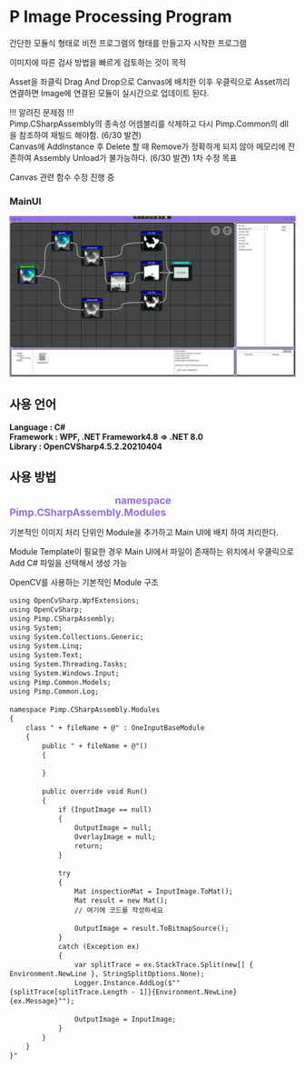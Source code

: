 # P Image Processing Program
간단한 모듈식 형태로 비전 프로그램의 형태를 만들고자 시작한 프로그램

이미지에 따른 검사 방법을 빠르게 검토하는 것이 목적

Asset을 좌클릭 Drag And Drop으로 Canvas에 배치한 이후
우클릭으로 Asset끼리 연결하면 Image에 연결된 모듈이 실시간으로 업데이트 된다.

!!! 알려진 문제점 !!!    
Pimp.CSharpAssembly의 종속성 어셈블리를 삭제하고 다시 Pimp.Common의 dll을 참조하여 재빌드 해야함. (6/30 발견)      
Canvas에 AddInstance 후 Delete 할 때 Remove가 정확하게 되지 않아 메모리에 잔존하여 Assembly Unload가 불가능하다. (6/30 발견) 1차 수정 목표

Canvas 관련 함수 수정 진행 중

### MainUI
<img src="./Document/Main UI_2024_0505.png" title="px(픽셀) 크기 설정" alt="MainUI"></img><br/>

## 사용 언어
**Language : C#**    
**Framework : WPF, .NET Framework4.8 => .NET 8.0**   
**Library : OpenCVSharp4.5.2.20210404**

## 사용 방법
<span style="color:white;font-size:125%">**Module NameSpace :**</span>
<span style="color:MediumPurple;font-size:125%">**namespace Pimp.CSharpAssembly.Modules**</span>    

기본적인 이미지 처리 단위인 Module을 추가하고 Main UI에 배치 하여 처리한다.     

Module Template이 필요한 경우 Main UI에서 파일이 존재하는 위치에서 우클릭으로 Add C# 파일을 선택해서 생성 가능

OpenCV를 사용하는 기본적인 Module 구조
```
using OpenCvSharp.WpfExtensions;
using OpenCvSharp;
using Pimp.CSharpAssembly;
using System;
using System.Collections.Generic;
using System.Linq;
using System.Text;
using System.Threading.Tasks;
using System.Windows.Input;
using Pimp.Common.Models;
using Pimp.Common.Log;

namespace Pimp.CSharpAssembly.Modules
{
    class " + fileName + @" : OneInputBaseModule
    {
        public " + fileName + @"()
        {
            
        }

        public override void Run()
        {
            if (InputImage == null)
            {
                OutputImage = null;
                OverlayImage = null;
                return;
            }

            try
            {
                Mat inspectionMat = InputImage.ToMat();
                Mat result = new Mat();
                // 여기에 코드를 작성하세요

                OutputImage = result.ToBitmapSource();
            }
            catch (Exception ex)
            {
                var splitTrace = ex.StackTrace.Split(new[] { Environment.NewLine }, StringSplitOptions.None);
                Logger.Instance.AddLog($""{splitTrace[splitTrace.Length - 1]}{Environment.NewLine}{ex.Message}"");

                OutputImage = InputImage;
            }
        }
    }
}"
```

